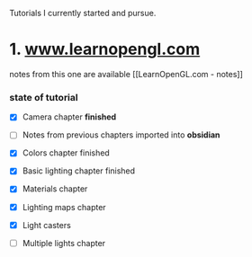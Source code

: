 Tutorials I currently started and pursue.
# 1. www.learnopengl.com  
notes from this one are available [[LearnOpenGL.com - notes]]
### state of tutorial
- [x] Camera chapter **finished**
- [ ] Notes from previous chapters imported into **obsidian**
- [x] Colors chapter finished
- [x] Basic lighting chapter finished
- [x] Materials chapter
- [x] Lighting maps chapter
- [x] Light casters
- [ ] Multiple lights chapter

